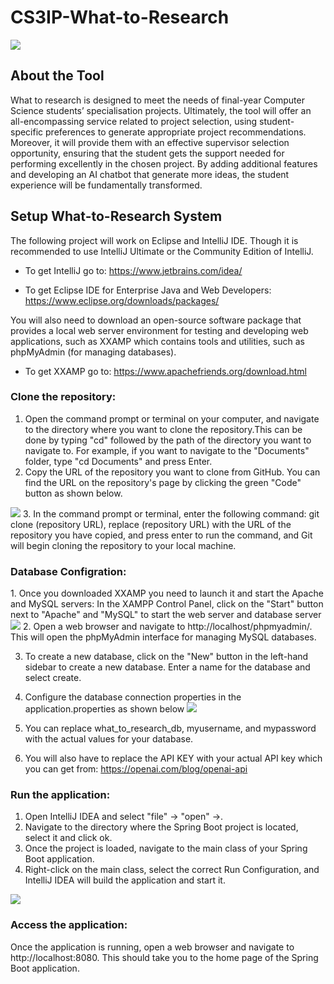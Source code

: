 # CS3IP-What-to-Research
 <img src="https://github.com/RaheebAbdulsalam/CS3IP-What-to-Research/assets/99501966/c1cee2a4-225f-4e63-92d5-f2faf463259a" width:200  style="max-width=%100">

<h2>About the Tool </h2> 

What to research is designed to meet the needs of final-year Computer Science students’ specialisation projects. Ultimately, the tool will offer an all-encompassing service related to project selection, using student-specific preferences to generate appropriate project recommendations. Moreover, it will provide them with an effective supervisor selection opportunity, ensuring that the student gets the support needed for performing excellently in the chosen project. By adding additional features and developing an AI chatbot that generate more ideas, the student experience will be fundamentally transformed. 


<h2>Setup What-to-Research System</h2>
The following project will work on Eclipse and IntelliJ IDE. Though it is recommended to use IntelliJ Ultimate or the Community Edition of IntelliJ.

- To get IntelliJ go to: https://www.jetbrains.com/idea/

- To get Eclipse IDE for Enterprise Java and Web Developers: https://www.eclipse.org/downloads/packages/


You will also need to download an open-source software package that provides a local web server environment for testing and developing web applications, such as XXAMP which contains tools and utilities, such as phpMyAdmin (for managing databases).

- To get XXAMP go to: https://www.apachefriends.org/download.html


<h3> Clone the repository:</h3>

1. Open the command prompt or terminal on your computer, and navigate to the directory where you want to clone the repository.This can be done by typing "cd" followed by the path of the directory you want to navigate to. For example, if you want to navigate to the "Documents" folder, type "cd Documents" and press Enter.
2. Copy the URL of the repository you want to clone from GitHub. You can find the URL on the repository's page by clicking the green "Code" button as shown below.
  <img src="https://github.com/RaheebAbdulsalam/CS3IP-What-to-Research/assets/99501966/b42f1006-b256-4802-b5b2-808d49adbdca" width:100  style="max-width=%100">
3. In the command prompt or terminal, enter the following command: git clone (repository URL), replace (repository URL) with the URL of the repository you have copied, and press enter to run the command, and Git will begin cloning the repository to your local machine.

<h3> Database Configration:</h3>
1. Once you downloaded XXAMP you need to launch it and start the Apache and MySQL servers: In the XAMPP Control Panel, click on the "Start" button next to "Apache" and "MySQL" to start the web server and database server <img src="https://user-images.githubusercontent.com/99501966/227725750-9f4ab1e5-45f2-42e0-8e76-79b9b6488611.png" width:100 style="max-width=%100">
2. Open a web browser and navigate to http://localhost/phpmyadmin/. This will open the phpMyAdmin interface for managing MySQL databases.

3. To create a new database, click on the "New" button in the left-hand sidebar to create a new database. Enter a name for the database and select create.

4. Configure the database connection properties in the application.properties as shown below <img src="https://github.com/RaheebAbdulsalam/CS3IP-What-to-Research/assets/99501966/db2b5cbd-68d4-4d97-9dde-76587c15cf98" width:100 style="max-width=%100">

5. You can replace what_to_research_db, myusername, and mypassword with the actual values for your database.

6. You will also have to replace the API KEY with your actual API key which you can get from: https://openai.com/blog/openai-api
 
<h3> Run the application:</h3>
  
1. Open IntelliJ IDEA and select "file" -> "open" ->. 
2. Navigate to the directory where the Spring Boot project is located, select it and click ok.
3. Once the project is loaded, navigate to the main class of your Spring Boot application.  
4. Right-click on the main class, select the correct Run Configuration, and IntelliJ IDEA will build the application and start it.
 <img src="https://github.com/RaheebAbdulsalam/CS3IP-What-to-Research/assets/99501966/210bb20b-b42d-4c7a-9ea5-119c0968e7e9" width:100  style="max-width=%50">

<h3> Access the application: </h3>

Once the application is running, open a web browser and navigate to http://localhost:8080. This should take you to the home page of the Spring Boot application.


